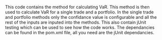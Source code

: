 This code contains the method for calculating VaR. This method is then used to calculate VaR for a single trade and a portfolio. In the single trade and portfolio methods only the confidance value is configurable and all the rest of the inputs are inputed into the methods. This also contain jUnit testing which can be used to see how the code works. The dependancies can be found in the pom.xml file, all you need are the jUnit dependancies.

